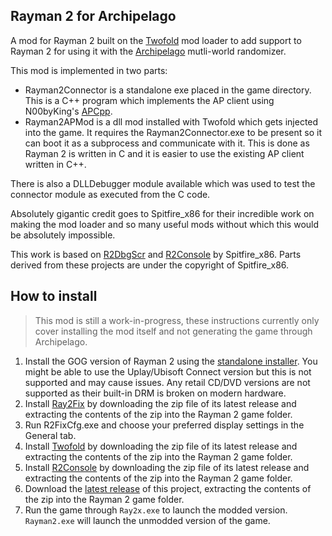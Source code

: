 Rayman 2 for Archipelago
---

A mod for Rayman 2 built on the [Twofold](https://github.com/spitfirex86/Twofold) mod loader to add support to Rayman 2 for using it with the [Archipelago](https://github.com/ArchipelagoMW/Archipelago) mutli-world randomizer.

This mod is implemented in two parts:
- Rayman2Connector is a standalone exe placed in the game directory. This is a C++ program which implements the AP client using N00byKing's [APCpp](https://github.com/N00byKing/APCpp).
- Rayman2APMod is a dll mod installed with Twofold which gets injected into the game. It requires the Rayman2Connector.exe to be present so it can boot it as a subprocess and communicate with it. This is done as Rayman 2 is written in C and it is easier to use the existing AP client written in C++.

There is also a DLLDebugger module available which was used to test the connector module as executed from the C code.

Absolutely gigantic credit goes to Spitfire_x86 for their incredible work on making the mod loader and so many useful mods without which this would be absolutely impossible.

This work is based on [R2DbgScr](https://github.com/spitfirex86/R2DbgScr) and [R2Console](https://github.com/spitfirex86/R2Console) by Spitfire_x86. Parts derived from these projects are under the copyright of Spitfire_x86.

How to install
---
> This mod is still a work-in-progress, these instructions currently only cover installing the mod itself and not generating the game through Archipelago.
1. Install the GOG version of Rayman 2 using the [standalone installer](https://www.gog.com/downloads/rayman_2_the_great_escape/en1installer0). You might be able to use the Uplay/Ubisoft Connect version but this is not supported and may cause issues. Any retail CD/DVD versions are not supported as their built-in DRM is broken on modern hardware.
2. Install [Ray2Fix](https://github.com/spitfirex86/Ray2Fix/releases) by downloading the zip file of its latest release and extracting the contents of the zip into the Rayman 2 game folder.
3. Run R2FixCfg.exe and choose your preferred display settings in the General tab.
4. Install [Twofold](https://github.com/spitfirex86/Twofold/releases) by downloading the zip file of its latest release and extracting the contents of the zip into the Rayman 2 game folder.
5. Install [R2Console](https://github.com/spitfirex86/R2Console/releases) by downloading the zip file of its latest release and extracting the contents of the zip into the Rayman 2 game folder.
6. Download the [latest release](https://github.com/Aeltumn/Rayman2AP/releases) of this project, extracting the contents of the zip into the Rayman 2 game folder.
7. Run the game through `Ray2x.exe` to launch the modded version. `Rayman2.exe` will launch the unmodded version of the game.
